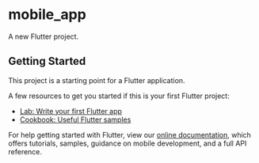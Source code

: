 # mobile_app

A new Flutter project.

## Getting Started

This project is a starting point for a Flutter application.

A few resources to get you started if this is your first Flutter project:

- [Lab: Write your first Flutter app](https://flutter.dev/docs/get-started/codelab)
- [Cookbook: Useful Flutter samples](https://flutter.dev/docs/cookbook)



For help getting started with Flutter, view our
[online documentation](https://flutter.dev/docs), which offers tutorials,
samples, guidance on mobile development, and a full API reference.

